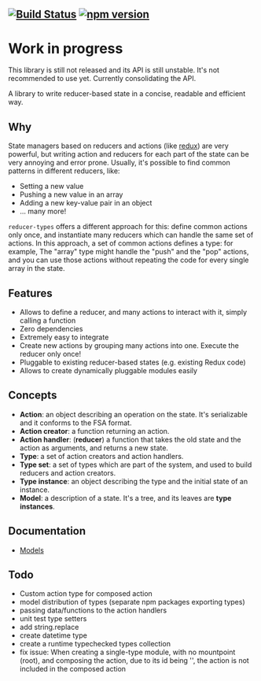 
[![Build Status](https://travis-ci.org/alessioscalici/redux-router-lite.svg?branch=master)](https://travis-ci.org/alessioscalici/reducer-types)
[![npm version](https://badge.fury.io/js/reducer-types.svg)](https://badge.fury.io/js/reducer-types)
---

# Work in progress

This library is still not released and its API is still unstable. It's not recommended to use yet.
Currently consolidating the API.

A library to write reducer-based state in a concise, readable and efficient way.


## Why

State managers based on reducers and actions (like [redux](https://github.com/reduxjs/redux)) are very powerful,
but writing action and reducers for each part of the state can be very annoying and error prone.
Usually, it's possible to find common patterns in different reducers, like:
- Setting a new value
- Pushing a new value in an array
- Adding a new key-value pair in an object
- ... many more!

`reducer-types` offers a different approach for this: define common actions only once, and instantiate many reducers
which can handle the same set of actions. In this approach, a set of common actions defines a type: for example,
The "array" type might handle the "push" and the "pop" actions, and you can use those actions without repeating the code for every single array in the state.


## Features

- Allows to define a reducer, and many actions to interact with it, simply calling a function
- Zero dependencies
- Extremely easy to integrate
- Create new actions by grouping many actions into one. Execute the reducer only once!
- Pluggable to existing reducer-based states (e.g. existing Redux code)
- Allows to create dynamically pluggable modules easily


## Concepts

- **Action**: an object describing an operation on the state. It's serializable and it conforms to the FSA format.
- **Action creator**: a function returning an action.
- **Action handler**: (**reducer**) a function that takes the old state and the action as arguments, and returns a new state.
- **Type**: a set of action creators and action handlers.
- **Type set**: a set of types which are part of the system, and used to build reducers and action creators.
- **Type instance**: an object describing the type and the initial state of an instance.
- **Model**: a description of a state. It's a tree, and its leaves are **type instances**.


## Documentation

- [Models](docs/models.md)



## Todo
- Custom action type for composed action
- model distribution of types (separate npm packages exporting types)
- passing data/functions to the action handlers
- unit test type setters
- add string.replace
- create datetime type
- create a runtime typechecked types collection
- fix issue: When creating a single-type module, with no mountpoint (root), and composing the action, due to its id being '', the action is not included in the composed action
